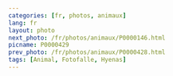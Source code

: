 ```yaml
---
categories: [fr, photos, animaux]
lang: fr
layout: photo
next_photo: /fr/photos/animaux/P0000146.html
picname: P0000429
prev_photo: /fr/photos/animaux/P0000428.html
tags: [Animal, Fotofalle, Hyenas]
---
```

